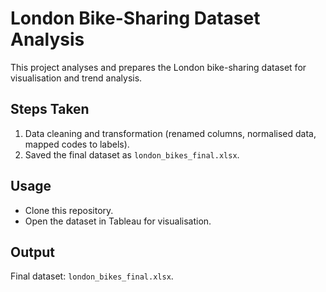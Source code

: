 # London Bike-Sharing Dataset Analysis
This project analyses and prepares the London bike-sharing dataset for visualisation and trend analysis.

## Steps Taken
1. Data cleaning and transformation (renamed columns, normalised data, mapped codes to labels).
2. Saved the final dataset as `london_bikes_final.xlsx`.

## Usage
- Clone this repository.
- Open the dataset in Tableau for visualisation.

## Output
Final dataset: `london_bikes_final.xlsx`.

